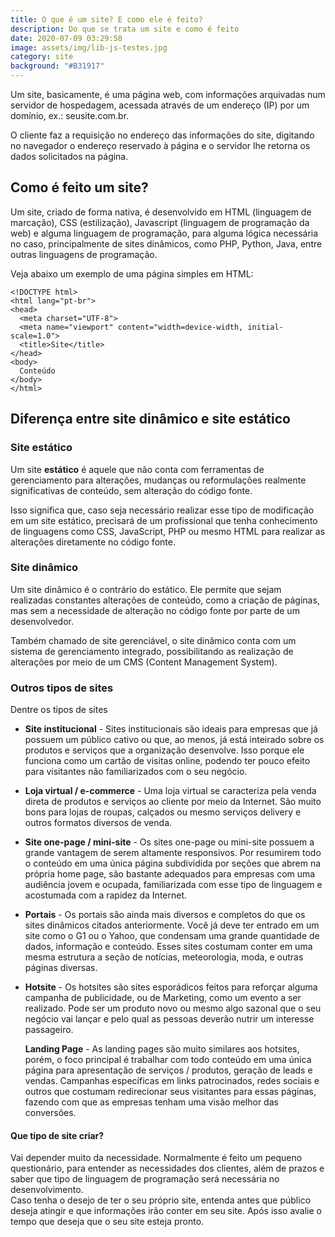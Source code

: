 ```yaml
---
title: O que é um site? E como ele é feito?
description: Do que se trata um site e como é feito
date: 2020-07-09 03:29:58
image: assets/img/lib-js-testes.jpg
category: site
background: "#B31917"
---
```

Um site, basicamente, é uma página web, com informações arquivadas num servidor de hospedagem, acessada através de um endereço (IP) por um domínio, ex.: seusite.com.br.

O cliente faz a requisição no endereço das informações do site, digitando no navegador o endereço reservado à página e o servidor lhe retorna os dados solicitados na página.

## Como é feito um site?

Um site, criado de forma nativa, é desenvolvido em HTML (linguagem de marcação), CSS (estilização), Javascript (linguagem de programação da web) e alguma linguagem de programação, para alguma lógica necessária no caso, principalmente de sites dinâmicos, como PHP, Python, Java, entre outras linguagens de programação.

Veja abaixo um exemplo de uma página simples em HTML:

```razor
<!DOCTYPE html>
<html lang="pt-br">
<head>
  <meta charset="UTF-8">
  <meta name="viewport" content="width=device-width, initial-scale=1.0">
  <title>Site</title>
</head>
<body>
  Conteúdo
</body>
</html>
```

## Diferença entre site dinâmico e site estático

### Site estático

Um site **estático** é aquele que não conta com ferramentas de gerenciamento para alterações, mudanças ou reformulações realmente significativas de conteúdo, sem alteração do código fonte.

Isso significa que, caso seja necessário realizar esse tipo de modificação em um site estático, precisará de um profissional que tenha conhecimento de linguagens como CSS, JavaScript, PHP ou mesmo HTML para realizar as alterações diretamente no código fonte.

### Site dinâmico

Um site dinâmico é o contrário do estático. Ele permite que sejam realizadas constantes alterações de conteúdo, como a criação de páginas, mas sem a necessidade de alteração no código fonte por parte de um desenvolvedor.

Também chamado de site gerenciável, o site dinâmico conta com um sistema de gerenciamento integrado, possibilitando as realização de alterações por meio de um CMS (Content Management System).

### Outros tipos de sites

Dentre os tipos de sites

* **Site institucional** - Sites institucionais são ideais para empresas que já possuem um público cativo ou que, ao menos, já está inteirado sobre os produtos e serviços que a organização desenvolve. Isso porque ele funciona como um cartão de visitas online, podendo ter pouco efeito para visitantes não familiarizados com o seu negócio.
* **Loja virtual / e-commerce** - Uma loja virtual se caracteriza pela venda direta de produtos e serviços ao cliente por meio da Internet. São muito bons para lojas de roupas, calçados ou mesmo serviços delivery e outros formatos diversos de venda.
* **Site one-page / mini-site** - Os sites one-page ou mini-site possuem a grande vantagem de serem altamente responsivos. Por resumirem todo o conteúdo em uma única página subdividida por seções que abrem na própria home page, são bastante adequados para empresas com uma audiência jovem e ocupada, familiarizada com esse tipo de linguagem e acostumada com a rapidez da Internet.
* **Portais** - Os portais são ainda mais diversos e completos do que os sites dinâmicos citados anteriormente. Você já deve ter entrado em um site como o G1 ou o Yahoo, que condensam uma grande quantidade de dados, informação e conteúdo. Esses sites costumam conter em uma mesma estrutura a seção de notícias, meteorologia, moda, e outras páginas diversas.
* **Hotsite** - Os hotsites são sites esporádicos feitos para reforçar alguma campanha de publicidade, ou de Marketing, como um evento a ser realizado. Pode ser um produto novo ou mesmo algo sazonal que o seu negócio vai lançar e pelo qual as pessoas deverão nutrir um interesse passageiro.

  **Landing Page** - As landing pages são muito similares aos hotsites, porém, o foco principal é trabalhar com todo conteúdo em uma única página para apresentação de serviços / produtos, geração de leads e vendas. Campanhas específicas em links patrocinados, redes sociais e outros que costumam redirecionar seus visitantes para essas páginas, fazendo com que as empresas tenham uma visão melhor das conversões.

#### Que tipo de site criar?

Vai depender muito da necessidade. Normalmente é feito um pequeno questionário, para entender as necessidades dos clientes, além de prazos e saber que tipo de linguagem de programação será necessária no desenvolvimento. \
Caso tenha o desejo de ter o seu próprio site, entenda antes que público deseja atingir e que informações irão conter em seu site. Após isso avalie o tempo que deseja que o seu site esteja pronto.